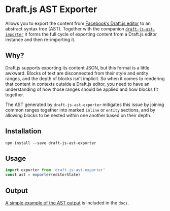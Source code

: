 # Draft.js AST Exporter

Allows you to export the content from [Facebook’s Draft.js editor](https://facebook.github.io/draft-js/) to an abstract syntax tree (AST). Together with the companion [`draft-js-ast-importer`](https://github.com/icelab/draft-js-ast-importer) it forms the full cycle of exporting content from a Draft.js editor instance and then re-importing it.

## Why?

Draft.js supports exporting its content JSON, but this format is a little awkward. Blocks of text are disconnected from their style and entity ranges, and the depth of blocks isn’t implicit. So when it comes to rendering that content in contexts outside a Draft.js editor, you need to have an understanding of how those ranges should be applied and how blocks fit together.

The AST generated by `draft-js-ast-exporter` mitigates this issue by joining common ranges together into marked `inline` or `entity` sections, and by allowing blocks to be nested within one another based on their depth.

## Installation

```
npm install --save draft-js-ast-exporter
```

## Usage

```js
import exporter from 'draft-js-ast-exporter'
const ast = exporter(editorState)
```

## Output

[A simple example of the AST output](docs/output.md) is included in the `docs`.
